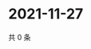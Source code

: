 # 2021-11-27

共 0 条

<!-- BEGIN WEIBO -->
<!-- 最后更新时间 Sat Nov 27 2021 02:17:09 GMT+0800 (China Standard Time) -->

<!-- END WEIBO -->
